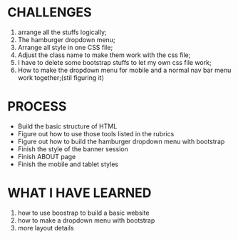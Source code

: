 # CHALLENGES
1. arrange all the stuffs logically;
2. The hamburger dropdown menu;
3. Arrange all style in one CSS file;
4. Adjust the class name to make them work with the css file;
5. I have to delete some bootstrap stuffs to let my own css file work;
6. How to make the dropdown menu for mobile and a normal nav bar menu work together;(stil figuring it)

# PROCESS
- Build the basic structure of HTML
- Figure out how to use those tools listed in the rubrics
- Figure out how to build the hamburger dropdown menu with bootstrap
- Finish the style of the banner session 
- Finish ABOUT page
- Finish the mobile and tablet styles

# WHAT I HAVE LEARNED
1. how to use boostrap to build a basic website
2. how to make a dropdown menu with bootstrap
3. more layout details
